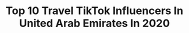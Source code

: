 ---
title: Top 10 Travel TikTok Influencers In United Arab Emirates In 2020
description: >-
  Find top travel TikTok influencers in United Arab Emirates in 2020. Most popular hashtags: #quarantine #funny #hotel #beauty.
platform: TikTok
profiles:
  - username: "leadibtatros"
    fullname: >-
      Lea Dib Tatros
    location: "United Arab Emirates"
    followers: 2120
    engagement: 816
    commentsToLikes: 0.094345
    id: ckamk0wdmqfhe0i78hjf5vfzx
    verified: false
    hashtags: "#abudhabi, #milan, #party, #cannes"
  - username: "jaidiiii"
    fullname: >-
      🔥JD🔥
    location: "United Arab Emirates"
    followers: 58292
    engagement: 1135
    commentsToLikes: 0.059103
    id: ck9slqew9fapd0j78hx4k35il
    verified: false
    hashtags: "#tiktokpunjabi, #merepastumho, #junaidjamshed, #ramadankareem"
  - username: "satisfieddubai"
    fullname: >-
      Satisfied Dubai
    location: "United Arab Emirates"
    followers: 13971
    engagement: 368
    commentsToLikes: 0.059674
    id: ck9eo59wvmk890j78r60oypbn
    verified: false
    hashtags: "#pampertime, #holiday, #duet, #thriller"
  - username: "oftravelsandtales"
    fullname: >-
      Delaine + Jackson
    location: "United Arab Emirates"
    followers: 3445
    engagement: 257
    commentsToLikes: 0.039267
    id: ckai927yt6l9i0i7805gh2s40
    verified: false
    hashtags: "#wipechallenge, #coffindance, #travelblog, #bern"
  - username: "nashwakhurram"
    fullname: >-
      Nashwa Khurram
    location: "United Arab Emirates"
    followers: 2814
    engagement: 671
    commentsToLikes: 0.046154
    id: ck8oq49qa62d90j784lepo9vh
    verified: false
    hashtags: "#healthyathome, #beanburds, #beachvibes, #pizza"
  - username: "shihabnazeer"
    fullname: >-
      shihab bin nazeer
    location: "United Arab Emirates"
    followers: 45951
    engagement: 1219
    commentsToLikes: 0.012211
    id: ck8saachp18um0j78i6h8z3xv
    verified: false
    hashtags: "#ooty, #beauty, #kattankappi, #iamthecaptain"
  - username: "waqas2vicky"
    fullname: >-
      Vikii
    location: "United Arab Emirates"
    followers: 57953
    engagement: 788
    commentsToLikes: 0.013261
    id: ck9fwropb2onu0j78mi0jtzgu
    verified: false
    hashtags: "#stylish, #burjkhalifa, #topfloor, #tiktokhongkong"
  - username: "lanabeautyicon"
    fullname: >-
      Lanabeautyicon
    location: "United Arab Emirates"
    followers: 2222
    engagement: 763
    commentsToLikes: 0.031564
    id: ckacb4952hbru0i78e7ltkhfa
    verified: false
    hashtags: "#carlover, #home, #goodnight, #tiffani"
  - username: "kuckoo.art"
    fullname: >-
      Photographer Dubai
    location: "United Arab Emirates"
    followers: 3996
    engagement: 404
    commentsToLikes: 0.048319
    id: ck9epnnrvtfsr0j7877vtc87k
    verified: false
    hashtags: "#dubaidesert, #yacht, #foryou, #evening"
  - username: "visitdubai.ar"
    fullname: >-
      VisitDubai
    location: "United Arab Emirates"
    followers: 39942
    engagement: 296
    commentsToLikes: 0.012194
    id: ck8ae3a1c9fht0j782duw30dp
    verified: true
    hashtags: "#stayhome"
---